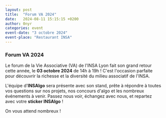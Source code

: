```yaml
---
layout: post
title:  "Forum VA 2024"
date:   2024-08-11 15:15:15 +0200
author: 0nyr
categories: event
event-date: "3 octobre 2024"
event-place: "Restaurant INSA"
---
```


### Forum VA 2024

Le forum de la Vie Associative (VA) de l'INSA Lyon fait son grand retour cette année, le **03 octobre 2024** de 14h à 19h ! C'est l'occasion parfaite pour découvrir la richesse et la diversité du milieu associatif de l'INSA.

L'équipe d'**INSAlgo** sera présente avec son stand, prête à répondre à toutes vos questions sur nos projets, nos concours d'algo et les nombreux événements à venir. Passez nous voir, échangez avec nous, et repartez avec votre **sticker INSAlgo** !

On vous attend nombreux !